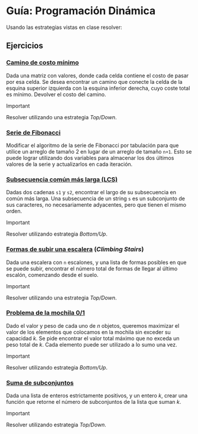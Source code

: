 # Guía: Programación Dinámica

Usando las estrategias vistas en clase resolver:

## Ejercicios

### [**Camino de costo mínimo**](./caminominimo/)

Dada una matriz con valores, donde cada celda contiene el costo de pasar por esa celda. Se desea encontrar un camino que conecte la celda de la esquina superior izquierda con la esquina inferior derecha, cuyo coste total es mínimo. Devolver el costo del camino.

> [!IMPORTANT]
> Resolver utilizando una estrategia _Top/Down_.

### [**Serie de Fibonacci**](./fibonacci/)

Modificar el algoritmo de la serie de Fibonacci por tabulación para que utilice un arreglo de tamaño 2 en lugar de un arreglo de tamaño `n+1`. Esto se puede lograr utilizando dos variables para almacenar los dos últimos valores de la serie y actualizarlos en cada iteración.

### [**Subsecuencia común más larga (LCS)**](./lcs/)

Dadas dos cadenas `s1` y `s2`, encontrar el largo de su subsecuencia en común más larga. Una subsecuencia de un string `s` es un subconjunto de sus caracteres, no necesariamente adyacentes, pero que tienen el mismo orden.

> [!IMPORTANT]
> Resolver utilizando estrategia _Bottom/Up_.

### [**Formas de subir una escalera**](./escalera/) (_Climbing Stairs_)

Dada una escalera con `n` escalones, y una lista de formas posibles en que se puede subir, encontrar el número total de formas de llegar al último escalón, comenzando desde el suelo.

> [!IMPORTANT]
> Resolver utilizando una estrategia _Top/Down_.

### [**Problema de la mochila 0/1**](./mochila/)

Dado el valor y peso de cada uno de $n$ objetos, queremos maximizar el valor de los elementos que colocamos en la mochila sin exceder su capacidad $k$. Se pide encontrar el valor total máximo que no exceda un peso total de $k$. Cada elemento puede ser utilizado a lo sumo una vez.

> [!IMPORTANT]
> Resolver utilizando estrategia _Bottom/Up_.

### [**Suma de subconjuntos**](./subconjuntos/)

Dada una lista de enteros estrictamente positivos, y un entero $k$, crear una función que retorne el número de subconjuntos de la lista que suman $k$.

> [!IMPORTANT]
> Resolver utilizando estrategia _Top/Down_.
